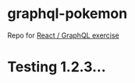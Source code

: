 # graphql-pokemon

Repo for [React / GraphQL exercise](https://github.com/chriskinch/development-tasks/tree/master/react-with-graphql-data)

# Testing 1.2.3...
